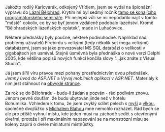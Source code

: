 <!-- dcterms:identifier = aspnetcz#23 -->
<!-- dcterms:title = Špionáž v Bělohradě -->
<!-- dcterms:abstract = Převážně nevážné ohlédnutí za programátorským seminářem -->
<!-- np9:categoryId = 1 -->
<!-- x4w:category = IT -->
<!-- np9:authorId = 1 -->
<!-- np9:authorEmail = michal.valasek@altairis.cz -->
<!-- dcterms:creator = Michal Altair Valášek -->
<!-- dcterms:created = 2005-02-26T04:17:26.727+01:00 -->
<!-- dcterms:dateAccepted = 2005-02-26T04:17:26.727+01:00 -->

Jakožto rodilý Karlovarák, odkojený Vřídlem, jsem se vydal na špionážní výpravu do [Lázní Bělohrad](http://www.lazne-belohrad.cz/). Krytím mi byl sedmý ročník [tamo se konajícího programátorského semináře](http://www.haes.cz/ws_pozv.asp?r=workshop). Při nejlepší vůli se mi nepodařilo najít v tomto "městě" cokoliv, co by se byť jenom vzdáleně podobalo lázeňství. Kromě "Bělohradských lázeňských oplatek", made in Luhačovice.

Některé přednášky byly poučné, některé podivuhodné. Například nad problémy uživatelů Firebirdu s velkými (tedy několik set mega velkými) databázemi, jsem se jako provozovatel MS SQL databází o velikosti v gigabajtech jen usmíval. Stejně úsměvná byla přednáška o nové verzi Delphi 2005, kde většina popisů nových funkcí končila slovy "...jak znáte z Visual Studia".

Já jsem šířil víru pravou mezi pohany prostřednictvím dvou přednášek, *Jemný úvod do ASP.NET* a *Vývoj mobilních aplikací v ASP.NET*. Materiály k nim jest stáhnout na [obvyklé stránce](http://www.rider.cz/cs/lectures/default.xtml).

Za rok se do Bělohradu - budu-li žádán a pozván - rád podívám znovu. Jenom pevně doufám, že budu ubytován jinde než v hotelu Bohumilka. Vzhledem k tomu, že jsem zvyklý sdílet pelech s [myší](http://www.bestijka.cz/) a [vlkou](http://www.vlcak.cz/), společné dvojlůžko s [Michalem Blahou](http://blog.vyvojar.cz/michal/) mne nemohlo rozházet. Rád bych se ale pro příště vyhnul místu, kde jeden musí na záchodě sedět s otevřenými dveřmi, protože i při maximálním napasování se na monstrózní mísu se koleny zapírá o dveře miniaturní místnůstky.